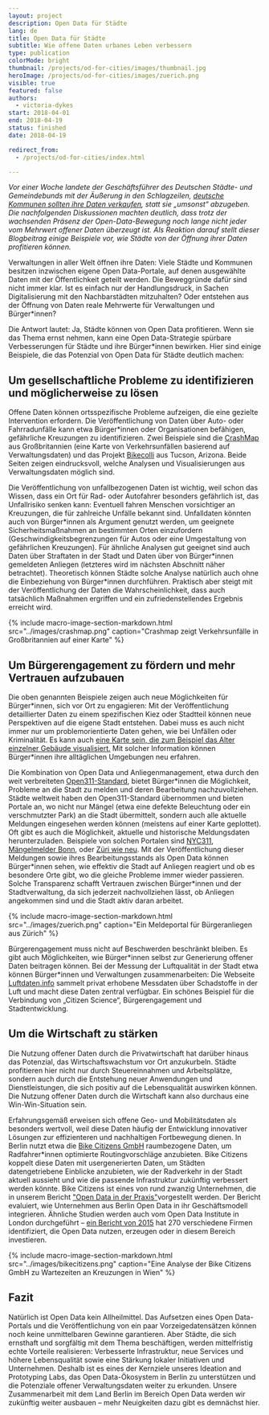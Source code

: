 ```yaml
---
layout: project
description: Open Data für Städte
lang: de
title: Open Data für Städte
subtitle: Wie offene Daten urbanes Leben verbessern
type: publication
colorMode: bright
thumbnail: /projects/od-for-cities/images/thumbnail.jpg
heroImage: /projects/od-for-cities/images/zuerich.png
visible: true
featured: false
authors:
  - victoria-dykes
start: 2018-04-01
end: 2018-04-19
status: finished
date: 2018-04-19

redirect_from:
  - /projects/od-for-cities/index.html

---
```



_Vor einer Woche landete der Geschäftsführer des Deutschen Städte- und Gemeindebunds mit der Äußerung in den Schlagzeilen, [deutsche Kommunen sollten ihre Daten verkaufen](https://www.swr.de/swraktuell/idee-des-staedte-und-gemeindebundes-daten-verkaufen-fuer-die-buerger/-/id=396/did=21471578/nid=396/1nforlg/index.html), statt sie „umsonst“ abzugeben. Die nachfolgenden Diskussionen machten deutlich, dass trotz der wachsenden Präsenz der Open-Data-Bewegung noch lange nicht jeder vom Mehrwert offener Daten überzeugt ist. Als Reaktion darauf stellt dieser Blogbeitrag einige Beispiele vor, wie Städte von der Öffnung ihrer Daten profitieren können._

Verwaltungen in aller Welt öffnen ihre Daten: Viele Städte und Kommunen besitzen inzwischen eigene Open Data-Portale, auf denen ausgewählte Daten mit der Öffentlichkeit geteilt werden. Die Beweggründe dafür sind nicht immer klar. Ist es einfach nur der Handlungsdruck, in Sachen Digitalisierung mit den Nachbarstädten mitzuhalten? Oder entstehen aus der Öffnung von Daten reale Mehrwerte für Verwaltungen und Bürger\*innen?

Die Antwort lautet: Ja, Städte können von Open Data profitieren. Wenn sie das Thema ernst nehmen, kann eine Open Data-Strategie spürbare Verbesserungen für Städte und ihre Bürger\*innen bewirken. Hier sind einige Beispiele, die das Potenzial von Open Data für Städte deutlich machen:

Um gesellschaftliche Probleme zu identifizieren und möglicherweise zu lösen
---------------------------------------------------------------------------



Offene Daten können ortsspezifische Probleme aufzeigen, die eine gezielte Intervention erfordern. Die Veröffentlichung von Daten über Auto- oder Fahrradunfälle kann etwa Bürger\*innen oder Organisationen befähigen, gefährliche Kreuzungen zu identifizieren. Zwei Beispiele sind die [CrashMap](http://www.crashmap.co.uk/) aus Großbritannien (eine Karte von Verkehrsunfällen basierend auf Verwaltungsdaten) und das Projekt [Bikecolli](http://bikecolli.info/) aus Tucson, Arizona. Beide Seiten zeigen eindrucksvoll, welche Analysen und Visualisierungen aus Verwaltungsdaten möglich sind.

Die Veröffentlichung von unfallbezogenen Daten ist wichtig, weil schon das Wissen, dass ein Ort für Rad- oder Autofahrer besonders gefährlich ist, das Unfallrisiko senken kann: Eventuell fahren Menschen vorsichtiger an Kreuzungen, die für zahlreiche Unfälle bekannt sind. Unfalldaten könnten auch von Bürger\*innen als Argument genutzt werden, um geeignete Sicherheitsmaßnahmen an bestimmten Orten einzufordern (Geschwindigkeitsbegrenzungen für Autos oder eine Umgestaltung von gefährlichen Kreuzungen). Für ähnliche Analysen gut geeignet sind auch Daten über Straftaten in der Stadt und Daten über von Bürger\*innen gemeldeten Anliegen (letzteres wird im nächsten Abschnitt näher betrachtet). Theoretisch können Städte solche Analyse natürlich auch ohne die Einbeziehung von Bürger\*innen durchführen. Praktisch aber steigt mit der Veröffentlichung der Daten die Wahrscheinlichkeit, dass auch tatsächlich Maßnahmen ergriffen und ein zufriedenstellendes Ergebnis erreicht wird.

{% include macro-image-section-markdown.html src="../images/crashmap.png" caption="Crashmap zeigt Verkehrsunfälle in Großbritannien auf einer Karte" %}

Um Bürgerengagement zu fördern und mehr Vertrauen aufzubauen
------------------------------------------------------------



Die oben genannten Beispiele zeigen auch neue Möglichkeiten für Bürger\*innen, sich vor Ort zu engagieren: Mit der Veröffentlichung detaillierter Daten zu einem spezifischen Kiez oder Stadtteil können neue Perspektiven auf die eigene Stadt entstehen. Dabei muss es auch nicht immer nur um problemorientierte Daten gehen, wie bei Unfällen oder Kriminalität. Es kann auch [eine Karte sein, die zum Beispiel das Alter einzelner Gebäude visualisiert.](https://fbinter.stadt-berlin.de/fb/index.jsp?loginkey=showMap&mapId=k06_12baualter@senstadt) Mit solcher Information können Bürger\*innen ihre alltäglichen Umgebungen neu erfahren.

Die Kombination von Open Data und Anliegenmanagement, etwa durch den weit verbreiteten [Open311-Standard](http://www.open311.org/), bietet Bürger\*innen die Möglichkeit, Probleme an die Stadt zu melden und deren Bearbeitung nachzuvollziehen. Städte weltweit haben den Open311-Standard übernommen und bieten Portale an, wo nicht nur Mängel (etwa eine defekte Beleuchtung oder ein verschmutzter Park) an die Stadt übermittelt, sondern auch alle aktuelle Meldungen eingesehen werden können (meistens auf einer Karte geplottet). Oft gibt es auch die Möglichkeit, aktuelle und historische Meldungsdaten herunterzuladen. Beispiele von solchen Portalen sind [NYC311](https://nycopendata.socrata.com/Social-Services/311-Service-Requests-from-2010-to-Present/erm2-nwe9), [Mängelmelder Bonn](https://anliegen.bonn.de/), oder [Züri wie neu](https://www.zueriwieneu.ch/). Mit der Veröffentlichung dieser Meldungen sowie ihres Bearbeitungsstands als Open Data können Bürger\*innen sehen, wie effektiv die Stadt auf Anliegen reagiert und ob es besondere Orte gibt, wo die gleiche Probleme immer wieder passieren. Solche Transparenz schafft Vertrauen zwischen Bürger\*innen und der Stadtverwaltung, da sich jederzeit nachvollziehen lässt, ob Anliegen angekommen sind und die Stadt aktiv daran arbeitet.

{% include macro-image-section-markdown.html src="../images/zuerich.png" caption="Ein Meldeportal für Bürgeranliegen aus Zürich" %}

Bürgerengagement muss nicht auf Beschwerden beschränkt bleiben. Es gibt auch Möglichkeiten, wie Bürger\*innen selbst zur Generierung offener Daten beitragen können. Bei der Messung der Luftqualität in der Stadt etwa können Bürger\*innen und Verwaltungen zusammenarbeiten: Die Webseite [Luftdaten.info](https://luftdaten.info/) sammelt privat erhobene Messdaten über Schadstoffe in der Luft und macht diese Daten zentral verfügbar. Ein schönes Beispiel für die Verbindung von „Citizen Science“, Bürgerengagement und Stadtentwicklung.

Um die Wirtschaft zu stärken
----------------------------



Die Nutzung offener Daten durch die Privatwirtschaft hat darüber hinaus das Potenzial, das Wirtschaftswachstum vor Ort anzukurbeln. Städte profitieren hier nicht nur durch Steuereinnahmen und Arbeitsplätze, sondern auch durch die Entstehung neuer Anwendungen und Dienstleistungen, die sich positiv auf die Lebensqualität auswirken können. Die Nutzung offener Daten durch die Wirtschaft kann also durchaus eine Win-Win-Situation sein.

Erfahrungsgemäß erweisen sich offene Geo- und Mobilitätsdaten als besonders wertvoll, weil diese Daten häufig der Entwicklung innovativer Lösungen zur effizienteren und nachhaltigen Fortbewegung dienen. In Berlin nutzt etwa die [Bike Citizens GmbH](https://www.bikecitizens.net/de/) raumbezogene Daten, um Radfahrer\*innen optimierte Routingvorschläge anzubieten. Bike Citizens koppelt diese Daten mit usergenerierten Daten, um Städten datengetriebene Einblicke anzubieten, wie der Radverkehr in der Stadt aktuell aussieht und wie die passende Infrastruktur zukünftig verbessert werden könnte. Bike Citizens ist eines von rund zwanzig Unternehmen, die in unserem Bericht ["Open Data in der Praxis"](https://www.technologiestiftung-berlin.de/de/projects/projects/open-data-in-practice/)vorgestellt werden. Der Bericht evaluiert, wie Unternehmen aus Berlin Open Data in ihr Geschäftsmodell integrieren. Ähnliche Studien werden auch vom Open Data Institute in London durchgeführt – [ein Bericht von 2015](https://theodi.org/article/open-data-means-business/) hat 270 verschiedene Firmen identifiziert, die Open Data nutzen, erzeugen oder in diesem Bereich investieren.

{% include macro-image-section-markdown.html src="../images/bikecitizens.png" caption="Eine Analyse der Bike Citizens GmbH zu Wartezeiten an Kreuzungen in Wien" %}


Fazit
-----



Natürlich ist Open Data kein Allheilmittel. Das Aufsetzen eines Open Data-Portals und die Veröffentlichung von ein paar Vorzeigedatensätzen können noch keine unmittelbaren Gewinne garantieren. Aber Städte, die sich ernsthaft und sorgfältig mit dem Thema beschäftigen, werden mittelfristig echte Vorteile realisieren: Verbesserte Infrastruktur, neue Services und höhere Lebensqualität sowie eine Stärkung lokaler Initiativen und Unternehmen. Deshalb ist es eines der Kernziele unseres Ideation and Prototyping Labs, das Open Data-Ökosystem in Berlin zu unterstützen und die Potenziale offener Verwaltungsdaten weiter zu erkunden. Unsere Zusammenarbeit mit dem Land Berlin im Bereich Open Data werden wir zukünftig weiter ausbauen – mehr Neuigkeiten dazu gibt es demnächst hier.


